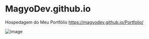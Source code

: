 # MagyoDev.github.io

Hospedagem do Meu Portfólio <a href="https://magyodev.github.io/Portfolio/">https://magyodev.github.io/Portfolio/</a>

![image](https://github.com/MagyoDev/Portfolio/assets/135189804/f0345e8b-7b31-43e7-a1d3-d5500478d385)


